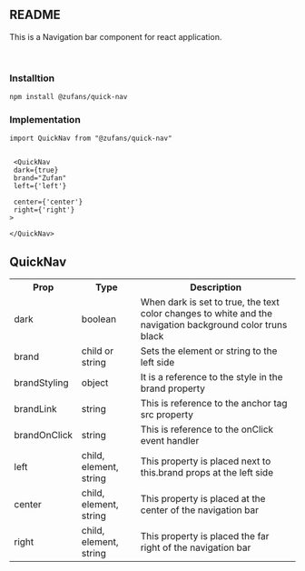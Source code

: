 ## README
<p>This is a Navigation bar component for react application.</p>
<br>

### Installtion
<code>npm install @zufans/quick-nav</code>
<br>

### Implementation
<code>import QuickNav from "@zufans/quick-nav"</code>
<br>
<code>
    <br> <QuickNav 
    <br>    dark={true} 
    <br>    brand="Zufan" 
    <br>    left={'left'} 
    <br>    center={'center'} 
    <br>    right={'right'}
    <br>>
    <br> \</QuickNav>
</code>


## QuickNav


<table>
    <tr>
        <th>Prop</th>
        <th>Type</th>
        <th>Description</th>
    </tr>
    <tr>
        <td>dark</td>
        <td>boolean</td>
        <td>When dark is set to true, the text color changes to white and the navigation background color truns black</td>
    </tr>
    <tr>
        <td>brand</td>
        <td>child or string</td>
        <td>Sets the element or string to the left side</td>
    </tr>
    <tr>
        <td>brandStyling</td>
        <td>object</td>
        <td>It is a reference to the style in the brand property</td>
    </tr>
    <tr>
        <td>brandLink</td>
        <td>string</td>
        <td>This is reference to the anchor tag src property</td>
    </tr>
    <tr>
        <td>brandOnClick</td>
        <td>string</td>
        <td>This is reference to the onClick event handler</td>
    </tr>
    <tr>
        <td>left</td>
        <td>child, element, string</td>
        <td>This property is placed next to this.brand props at the left side</td>
    </tr>
    <tr>
        <td>center</td>
        <td>child, element, string</td>
        <td>This property is placed at the center of the navigation bar</td>
    </tr>
    <tr>
        <td>right</td>
        <td>child, element, string</td>
        <td>This property is placed the far right of the navigation bar</td>
    </tr>
</table>


